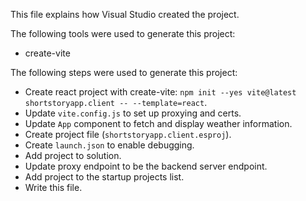 This file explains how Visual Studio created the project.

The following tools were used to generate this project:
- create-vite

The following steps were used to generate this project:
- Create react project with create-vite: `npm init --yes vite@latest shortstoryapp.client -- --template=react`.
- Update `vite.config.js` to set up proxying and certs.
- Update `App` component to fetch and display weather information.
- Create project file (`shortstoryapp.client.esproj`).
- Create `launch.json` to enable debugging.
- Add project to solution.
- Update proxy endpoint to be the backend server endpoint.
- Add project to the startup projects list.
- Write this file.
